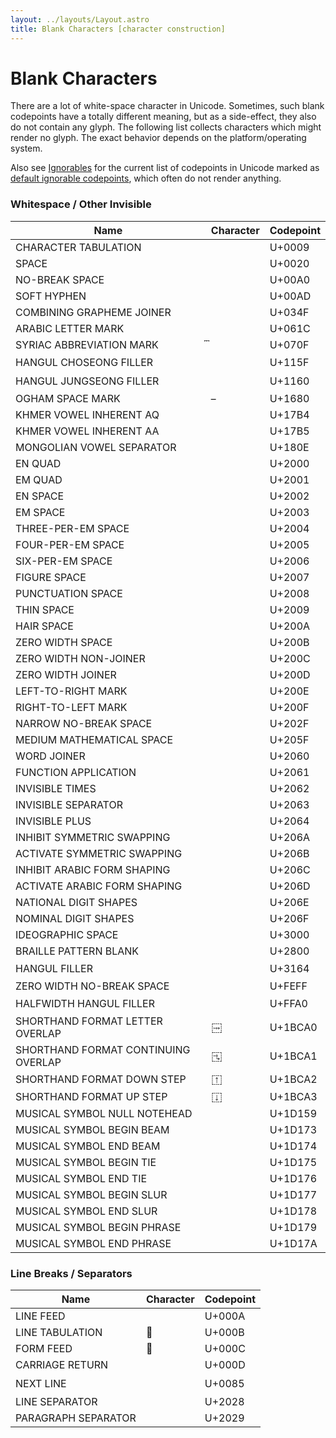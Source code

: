 ```yaml
---
layout: ../layouts/Layout.astro
title: Blank Characters [character construction]
---
```


# Blank Characters

<div class="intro">
  There are a lot of white-space character in Unicode. Sometimes, such blank codepoints have a totally different meaning, but as a side-effect, they also do not contain any glyph. 
  The following list collects characters which might render no glyph. The exact behavior depends on the platform/operating system.

  
  Also see [Ignorables](/ignorables) for the current list of codepoints in Unicode marked as <a href="https://idiosyncratic-ruby.com/66-ruby-has-character.html#ignorable-codepoints">default ignorable codepoints</a>, which often do not render anything.
</div>

### Whitespace / Other Invisible

<table><thead><tr><th>Name</th><th>Character</th><th>Codepoint</th></tr></thead><tr><td>CHARACTER TABULATION</td><td><span class="b"><span>	</span></span></td><td>   U+0009</td></tr>

<tr><td>SPACE</td><td><span class="b"><span> </span></span></td><td>   U+0020</td></tr>

<tr><td>NO-BREAK SPACE</td><td><span class="b"><span> </span></span></td><td>   U+00A0</td></tr>

<tr><td>SOFT HYPHEN</td><td><span class="b"><span>­</span></span></td><td>   U+00AD</td></tr>

<tr><td>COMBINING GRAPHEME JOINER</td><td><span class="b"><span>͏</span></span></td><td>   U+034F</td></tr>

<tr><td>ARABIC LETTER MARK</td><td><span class="b"><span>؜</span></span></td><td>   U+061C</td></tr>

<tr><td>SYRIAC ABBREVIATION MARK</td><td><span class="b"><span>܏</span></span></td><td>   U+070F</td></tr>

<tr><td>HANGUL CHOSEONG FILLER</td><td><span class="b"><span>ᅟ</span></span></td><td>   U+115F</td></tr>

<tr><td>HANGUL JUNGSEONG FILLER</td><td><span class="b"><span>ᅠ</span></span></td><td>   U+1160</td></tr>

<tr><td>OGHAM SPACE MARK</td><td><span class="b"><span> </span></span></td><td>   U+1680</td></tr>

<tr><td>KHMER VOWEL INHERENT AQ</td><td><span class="b"><span>឴</span></span></td><td>   U+17B4</td></tr>

<tr><td>KHMER VOWEL INHERENT AA</td><td><span class="b"><span>឵</span></span></td><td>   U+17B5</td></tr>

<tr><td>MONGOLIAN VOWEL SEPARATOR</td><td><span class="b"><span>᠎</span></span></td><td>   U+180E</td></tr>

<tr><td>EN QUAD</td><td><span class="b"><span> </span></span></td><td>   U+2000</td></tr>

<tr><td>EM QUAD</td><td><span class="b"><span> </span></span></td><td>   U+2001</td></tr>

<tr><td>EN SPACE</td><td><span class="b"><span> </span></span></td><td>   U+2002</td></tr>

<tr><td>EM SPACE</td><td><span class="b"><span> </span></span></td><td>   U+2003</td></tr>

<tr><td>THREE-PER-EM SPACE</td><td><span class="b"><span> </span></span></td><td>   U+2004</td></tr>

<tr><td>FOUR-PER-EM SPACE</td><td><span class="b"><span> </span></span></td><td>   U+2005</td></tr>

<tr><td>SIX-PER-EM SPACE</td><td><span class="b"><span> </span></span></td><td>   U+2006</td></tr>

<tr><td>FIGURE SPACE</td><td><span class="b"><span> </span></span></td><td>   U+2007</td></tr>

<tr><td>PUNCTUATION SPACE</td><td><span class="b"><span> </span></span></td><td>   U+2008</td></tr>

<tr><td>THIN SPACE</td><td><span class="b"><span> </span></span></td><td>   U+2009</td></tr>

<tr><td>HAIR SPACE</td><td><span class="b"><span> </span></span></td><td>   U+200A</td></tr>

<tr><td>ZERO WIDTH SPACE</td><td><span class="b"><span>​</span></span></td><td>   U+200B</td></tr>

<tr><td>ZERO WIDTH NON-JOINER</td><td><span class="b"><span>‌</span></span></td><td>   U+200C</td></tr>

<tr><td>ZERO WIDTH JOINER</td><td><span class="b"><span>‍</span></span></td><td>   U+200D</td></tr>

<tr><td>LEFT-TO-RIGHT MARK</td><td><span class="b"><span>‎</span></span></td><td>   U+200E</td></tr>

<tr><td>RIGHT-TO-LEFT MARK</td><td><span class="b"><span>‏</span></span></td><td>   U+200F</td></tr>

<tr><td>NARROW NO-BREAK SPACE</td><td><span class="b"><span> </span></span></td><td>   U+202F</td></tr>

<tr><td>MEDIUM MATHEMATICAL SPACE</td><td><span class="b"><span> </span></span></td><td>   U+205F</td></tr>

<tr><td>WORD JOINER</td><td><span class="b"><span>⁠</span></span></td><td>   U+2060</td></tr>

<tr><td>FUNCTION APPLICATION</td><td><span class="b"><span>⁡</span></span></td><td>   U+2061</td></tr>

<tr><td>INVISIBLE TIMES</td><td><span class="b"><span>⁢</span></span></td><td>   U+2062</td></tr>

<tr><td>INVISIBLE SEPARATOR</td><td><span class="b"><span>⁣</span></span></td><td>   U+2063</td></tr>

<tr><td>INVISIBLE PLUS</td><td><span class="b"><span>⁤</span></span></td><td>   U+2064</td></tr>

<tr><td>INHIBIT SYMMETRIC SWAPPING</td><td><span class="b"><span>⁪</span></span></td><td>   U+206A</td></tr>

<tr><td>ACTIVATE SYMMETRIC SWAPPING</td><td><span class="b"><span>⁫</span></span></td><td>   U+206B</td></tr>

<tr><td>INHIBIT ARABIC FORM SHAPING</td><td><span class="b"><span>⁬</span></span></td><td>   U+206C</td></tr>

<tr><td>ACTIVATE ARABIC FORM SHAPING</td><td><span class="b"><span>⁭</span></span></td><td>   U+206D</td></tr>

<tr><td>NATIONAL DIGIT SHAPES</td><td><span class="b"><span>⁮</span></span></td><td>   U+206E</td></tr>

<tr><td>NOMINAL DIGIT SHAPES</td><td><span class="b"><span>⁯</span></span></td><td>   U+206F</td></tr>

<tr><td>IDEOGRAPHIC SPACE</td><td><span class="b"><span>　</span></span></td><td>   U+3000</td></tr>

<tr><td>BRAILLE PATTERN BLANK</td><td><span class="b"><span>⠀</span></span></td><td>   U+2800</td></tr>

<tr><td>HANGUL FILLER</td><td><span class="b"><span>ㅤ</span></span></td><td>   U+3164</td></tr>

<tr><td>ZERO WIDTH NO-BREAK SPACE</td><td><span class="b"><span>﻿</span></span></td><td>   U+FEFF</td></tr>

<tr><td>HALFWIDTH HANGUL FILLER</td><td><span class="b"><span>ﾠ</span></span></td><td>   U+FFA0</td></tr>

<tr><td>SHORTHAND FORMAT LETTER OVERLAP</td><td><span class="b"><span>𛲠</span></span></td><td>  U+1BCA0</td></tr>

<tr><td>SHORTHAND FORMAT CONTINUING OVERLAP</td><td><span class="b"><span>𛲡</span></span></td><td>  U+1BCA1</td></tr>

<tr><td>SHORTHAND FORMAT DOWN STEP</td><td><span class="b"><span>𛲢</span></span></td><td>  U+1BCA2</td></tr>

<tr><td>SHORTHAND FORMAT UP STEP</td><td><span class="b"><span>𛲣</span></span></td><td>  U+1BCA3</td></tr>

<tr><td>MUSICAL SYMBOL NULL NOTEHEAD</td><td><span class="b"><span>𝅙</span></span></td><td>  U+1D159</td></tr>

<tr><td>MUSICAL SYMBOL BEGIN BEAM</td><td><span class="b"><span>𝅳</span></span></td><td>  U+1D173</td></tr>

<tr><td>MUSICAL SYMBOL END BEAM</td><td><span class="b"><span>𝅴</span></span></td><td>  U+1D174</td></tr>

<tr><td>MUSICAL SYMBOL BEGIN TIE</td><td><span class="b"><span>𝅵</span></span></td><td>  U+1D175</td></tr>

<tr><td>MUSICAL SYMBOL END TIE</td><td><span class="b"><span>𝅶</span></span></td><td>  U+1D176</td></tr>

<tr><td>MUSICAL SYMBOL BEGIN SLUR</td><td><span class="b"><span>𝅷</span></span></td><td>  U+1D177</td></tr>

<tr><td>MUSICAL SYMBOL END SLUR</td><td><span class="b"><span>𝅸</span></span></td><td>  U+1D178</td></tr>

<tr><td>MUSICAL SYMBOL BEGIN PHRASE</td><td><span class="b"><span>𝅹</span></span></td><td>  U+1D179</td></tr>

<tr><td>MUSICAL SYMBOL END PHRASE</td><td><span class="b"><span>𝅺</span></span></td><td>  U+1D17A</td></tr></table>

### Line Breaks / Separators

<table><thead><tr><th>Name</th><th>Character</th><th>Codepoint</th></tr></thead><tr><td>LINE FEED</td><td><span class="b"><span>
</span></span></td><td>   U+000A</td></tr>

<tr><td>LINE TABULATION</td><td><span class="b"><span></span></span></td><td>   U+000B</td></tr>

<tr><td>FORM FEED</td><td><span class="b"><span></span></span></td><td>   U+000C</td></tr>

<tr><td>CARRIAGE RETURN</td><td><span class="b"><span></span></span></td><td>   U+000D</td></tr>

<tr><td>NEXT LINE</td><td><span class="b"><span></span></span></td><td>   U+0085</td></tr>

<tr><td>LINE SEPARATOR</td><td><span class="b"><span> </span></span></td><td>   U+2028</td></tr>

<tr><td>PARAGRAPH SEPARATOR</td><td><span class="b"><span> </span></span></td><td>   U+2029</td></tr></table>